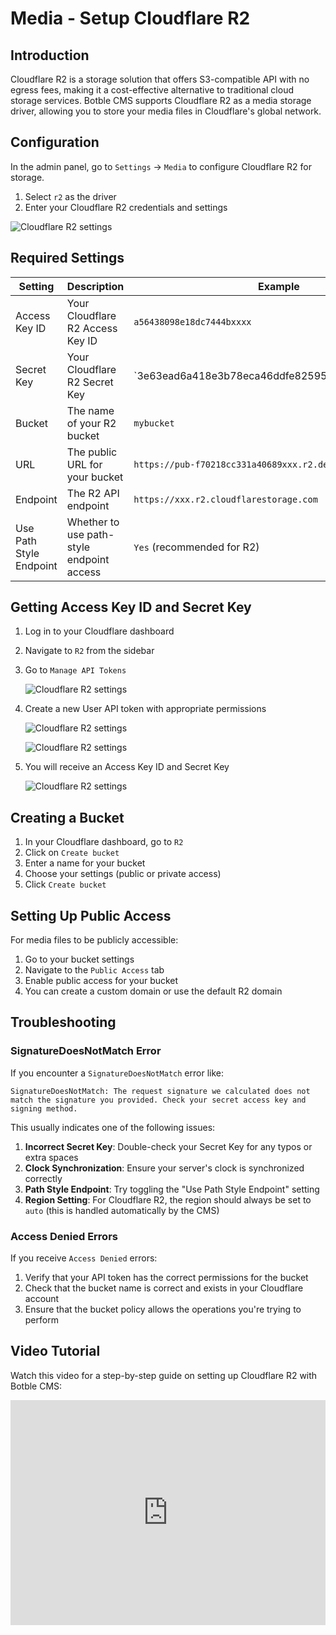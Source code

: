 # Media - Setup Cloudflare R2

## Introduction

Cloudflare R2 is a storage solution that offers S3-compatible API with no egress fees, making it a cost-effective alternative to traditional cloud storage services. Botble CMS supports Cloudflare R2 as a media storage driver, allowing you to store your media files in Cloudflare's global network.

## Configuration

In the admin panel, go to `Settings` -> `Media` to configure Cloudflare R2 for storage.

1. Select `r2` as the driver
2. Enter your Cloudflare R2 credentials and settings

![Cloudflare R2 settings](images/cloudflare-r2-settings.png)

## Required Settings

| Setting | Description | Example                                          |
|---------|-------------|--------------------------------------------------|
| Access Key ID | Your Cloudflare R2 Access Key ID | `a56438098e18dc7444bxxxx`                        |
| Secret Key | Your Cloudflare R2 Secret Key | `3e63ead6a418e3b78eca46ddfe82595cd12583071bxxxxx 
| Bucket | The name of your R2 bucket | `mybucket`                                       |
| URL | The public URL for your bucket | `https://pub-f70218cc331a40689xxx.r2.dev`        |
| Endpoint | The R2 API endpoint | `https://xxx.r2.cloudflarestorage.com`           |
| Use Path Style Endpoint | Whether to use path-style endpoint access | `Yes` (recommended for R2)                       |

## Getting Access Key ID and Secret Key

1. Log in to your Cloudflare dashboard
2. Navigate to `R2` from the sidebar
3. Go to `Manage API Tokens`


   ![Cloudflare R2 settings](images/cloudflare-r2-1.png)
4. Create a new User API token with appropriate permissions


   ![Cloudflare R2 settings](images/cloudflare-r2-2.png)


   ![Cloudflare R2 settings](images/cloudflare-r2-3.png)

5. You will receive an Access Key ID and Secret Key


   ![Cloudflare R2 settings](images/cloudflare-r2-4.png)

## Creating a Bucket

1. In your Cloudflare dashboard, go to `R2`
2. Click on `Create bucket`
3. Enter a name for your bucket
4. Choose your settings (public or private access)
5. Click `Create bucket`

## Setting Up Public Access

For media files to be publicly accessible:

1. Go to your bucket settings
2. Navigate to the `Public Access` tab
3. Enable public access for your bucket
4. You can create a custom domain or use the default R2 domain

## Troubleshooting

### SignatureDoesNotMatch Error

If you encounter a `SignatureDoesNotMatch` error like:

```
SignatureDoesNotMatch: The request signature we calculated does not match the signature you provided. Check your secret access key and signing method.
```

This usually indicates one of the following issues:

1. **Incorrect Secret Key**: Double-check your Secret Key for any typos or extra spaces
2. **Clock Synchronization**: Ensure your server's clock is synchronized correctly
3. **Path Style Endpoint**: Try toggling the "Use Path Style Endpoint" setting
4. **Region Setting**: For Cloudflare R2, the region should always be set to `auto` (this is handled automatically by the CMS)

### Access Denied Errors

If you receive `Access Denied` errors:

1. Verify that your API token has the correct permissions for the bucket
2. Check that the bucket name is correct and exists in your Cloudflare account
3. Ensure that the bucket policy allows the operations you're trying to perform

## Video Tutorial

Watch this video for a step-by-step guide on setting up Cloudflare R2 with Botble CMS:

<iframe width="100%" height="360" src="https://www.youtube.com/embed/2q5lXEkufwk" title="YouTube video player" frameborder="0" allow="accelerometer; autoplay; clipboard-write; encrypted-media; gyroscope; picture-in-picture" allowfullscreen></iframe>
